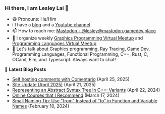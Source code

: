 ### Hi there, I am Lesley Lai 👋
- 😄 Pronouns: He/Him
- ℹ️ I have a [blog](https://lesleylai.info/) and a [Youtube channel](https://www.youtube.com/channel/UCw6w2apOo7DuUoDz0vHAVxQ)
- 📫 How to reach me: [Mastodon - @lesley@mastodon.gamedev.place](https://mastodon.gamedev.place/@lesley)
- 🤝 I organize weekly [Graphics Programming Virtual Meetup](https://www.meetup.com/Graphics-Programming-Virtual-Meetup) and [Programming Languages Virtual Meetup
](https://www.meetup.com/programming-languages-toronto-meetup/)
- 💬 Let's talk about Graphics programming, Ray Tracing, Game Dev, Programming Languages, Functional Programming, C++, Rust, C, OCaml, Elm, and Typescript. Always want to chat!

📕 **Latest Blog Posts**
<!-- BLOG-POST-LIST:START -->
- [Self hosting comments with Comentario](https://lesleylai.info/en/self-host-comentario) (April 25, 2025)
- [Site Update &lpar;April 2025&rpar;](https://lesleylai.info/en/site-update-2025) (April 21, 2025)
- [Representing an Abstract Syntax Tree in C++: Variants](https://lesleylai.info/en/ast-in-cpp-part-1-variant) (April 22, 2024)
- [Online Courses that I Recommend](https://lesleylai.info/en/moocs) (March 17, 2024)
- [Small Naming Tip: Use &quot;from&quot; Instead of &quot;to&quot; in Function and Variable Names](https://lesleylai.info/en/from_vs_to_in_names) (February 10, 2024)

<!-- BLOG-POST-LIST:END -->
